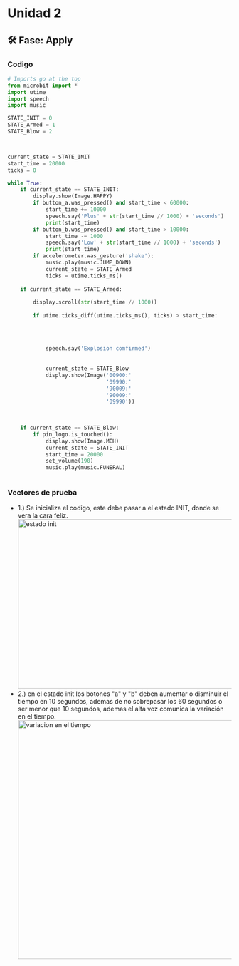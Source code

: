 # Unidad 2


## 🛠 Fase: Apply


### Codigo 

```py
# Imports go at the top
from microbit import *
import utime
import speech
import music

STATE_INIT = 0
STATE_Armed = 1
STATE_Blow = 2



current_state = STATE_INIT
start_time = 20000 
ticks = 0

while True:
    if current_state == STATE_INIT:
        display.show(Image.HAPPY)
        if button_a.was_pressed() and start_time < 60000:
            start_time += 10000
            speech.say('Plus' + str(start_time // 1000) + 'seconds')
            print(start_time)
        if button_b.was_pressed() and start_time > 10000:
            start_time -= 1000
            speech.say('Low' + str(start_time // 1000) + 'seconds')
            print(start_time)
        if accelerometer.was_gesture('shake'):
            music.play(music.JUMP_DOWN)
            current_state = STATE_Armed  
            ticks = utime.ticks_ms()
            
    if current_state == STATE_Armed:
       
        display.scroll(str(start_time // 1000))  
       
        if utime.ticks_diff(utime.ticks_ms(), ticks) > start_time:
            
            
            
            
            speech.say('Explosion comfirmed')
            
            
            current_state = STATE_Blow  
            display.show(Image('00900:'
                               '09990:'
                               '90009:'
                               '90009:'
                               '09990'))
            
            

    if current_state == STATE_Blow:
        if pin_logo.is_touched():
            display.show(Image.MEH)
            current_state = STATE_INIT
            start_time = 20000
            set_volume(190)
            music.play(music.FUNERAL)
        

```

### Vectores de prueba
- 1.) Se inicializa el codigo, este debe pasar a el estado INIT, donde se vera la cara feliz.<img width="635" height="380" alt="estado init" src="https://github.com/user-attachments/assets/45ec45f9-41ec-4a22-8ae5-9f3a377c4d09" />
- 2.) en el estado init los botones "a" y "b" deben aumentar o disminuir el tiempo en 10 segundos, ademas de no sobrepasar los 60 segundos o ser menor que 10 segundos, ademas el alta voz comunica la variación en el tiempo.<img width="567" height="536" alt="variacion en el tiempo" src="https://github.com/user-attachments/assets/d3b118b7-a681-4dda-9ee0-2b1c32043cec" />




